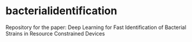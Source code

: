 # bacterialidentification
Repository for the paper: Deep Learning for Fast Identification of Bacterial Strains in Resource Constrained Devices
